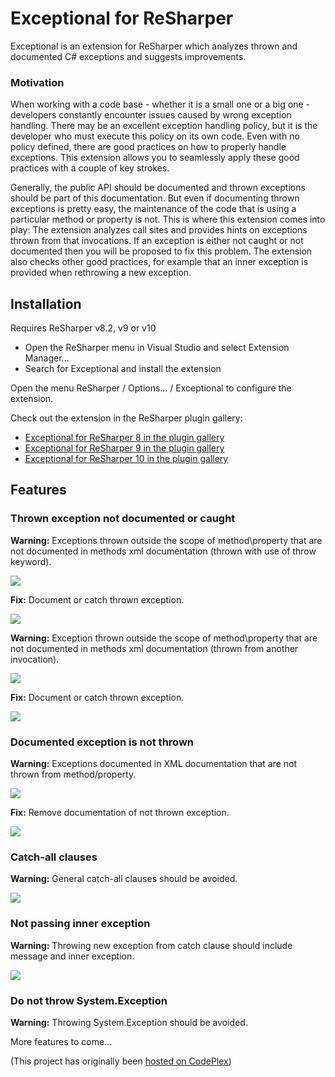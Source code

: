 # Exceptional for ReSharper

Exceptional is an extension for ReSharper which analyzes thrown and documented C# exceptions and suggests improvements.

### Motivation

When working with a code base - whether it is a small one or a big one - developers constantly encounter issues caused by wrong exception handling. There may be an excellent exception handling policy, but it is the developer who must execute this policy on its own code. Even with no policy defined, there are good practices on how to properly handle exceptions. This extension allows you to seamlessly apply these good practices with a couple of key strokes. 

Generally, the public API should be documented and thrown exceptions should be part of this documentation. But even if documenting thrown exceptions is pretty easy, the maintenance of the code that is using a particular method or property is not. This is where this extension comes into play: The extension analyzes call sites and provides hints on exceptions thrown from that invocations. If an exception is either not caught or not documented then you will be proposed to fix this problem. The extension also checks other good practices, for example that an inner exception is provided when rethrowing a new exception. 

## Installation

Requires ReSharper v8.2, v9 or v10

- Open the ReSharper menu in Visual Studio and select Extension Manager... 
- Search for Exceptional and install the extension

Open the menu ReSharper / Options... / Exceptional to configure the extension. 

Check out the extension in the ReSharper plugin gallery: 
 
- [Exceptional for ReSharper 8 in the plugin gallery](https://resharper-plugins.jetbrains.com/packages/Exceptional)
- [Exceptional for ReSharper 9 in the plugin gallery](https://resharper-plugins.jetbrains.com/packages/Exceptional.R9)
- [Exceptional for ReSharper 10 in the plugin gallery](https://resharper-plugins.jetbrains.com/packages/Exceptional.R10)

## Features

### Thrown exception not documented or caught

**Warning:** Exceptions thrown outside the scope of method\property that are not documented in methods xml documentation (thrown with use of throw keyword).

![](http://download-codeplex.sec.s-msft.com/Download?ProjectName=exceptional&DownloadId=922440)

**Fix:** Document or catch thrown exception.

![](http://download-codeplex.sec.s-msft.com/Download?ProjectName=exceptional&DownloadId=922441)

**Warning:** Exception thrown outside the scope of method\property that are not documented in methods xml documentation (thrown from another invocation).

![](http://download-codeplex.sec.s-msft.com/Download?ProjectName=exceptional&DownloadId=922442)

**Fix:** Document or catch thrown exception.

![](http://download-codeplex.sec.s-msft.com/Download?ProjectName=exceptional&DownloadId=922443)

### Documented exception is not thrown

**Warning:** Exceptions documented in XML documentation that are not thrown from method/property.

![](http://download-codeplex.sec.s-msft.com/Download?ProjectName=exceptional&DownloadId=922448)

**Fix:** Remove documentation of not thrown exception.

![](http://download-codeplex.sec.s-msft.com/Download?ProjectName=exceptional&DownloadId=922445)

### Catch-all clauses

**Warning:** General catch-all clauses should be avoided.

![](http://download-codeplex.sec.s-msft.com/Download?ProjectName=exceptional&DownloadId=922446)

### Not passing inner exception

**Warning:** Throwing new exception from catch clause should include message and inner exception.

![](http://download-codeplex.sec.s-msft.com/Download?ProjectName=exceptional&DownloadId=922447)

### Do not throw System.Exception

**Warning:** Throwing System.Exception should be avoided.

More features to come...

(This project has originally been [hosted on CodePlex](https://exceptional.codeplex.com/))
